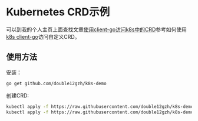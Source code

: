 # Kubernetes CRD示例

可以到我的个人主页上面查找文章[使用client-go访问k8s中的CRD](http://gzh.readthedocs.io)参考如何使用[k8s client-go](https://github.com/kubernetes/client-go)访问自定义CRD。

## 使用方法

安装：

```bash
go get github.com/double12gzh/k8s-demo
```

创建CRD:

```bash
kubectl apply -f https://raw.githubusercontent.com/double12gzh/k8s-demo/master/kubernetes/crd.yaml
kubectl apply -f https://raw.githubusercontent.com/double12gzh/k8s-demo/master/kubernetes/project.yaml
```